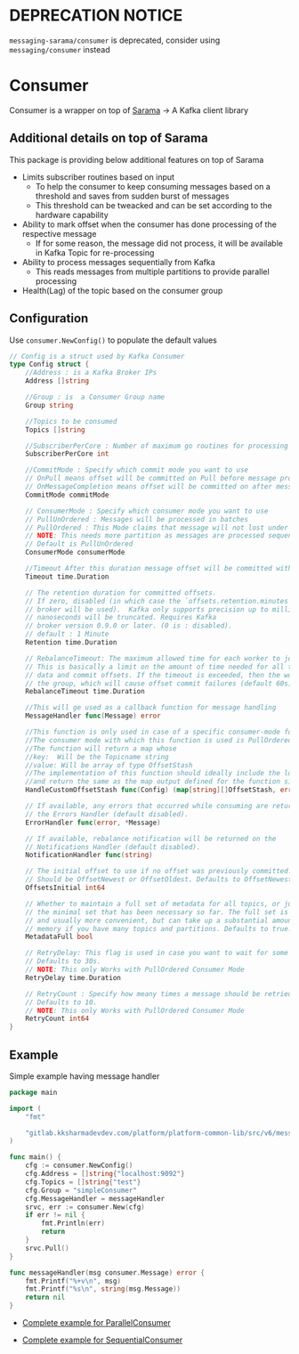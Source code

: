 # DEPRECATION NOTICE

`messaging-sarama/consumer` is deprecated, consider using `messaging/consumer` instead

# Consumer

Consumer is a wrapper on top of [Sarama](https://github.com/Shopify/sarama) → A Kafka client library

## Additional details on top of Sarama

This package is providing below additional features on top of Sarama

- Limits subscriber routines based on input
  - To help the consumer to keep consuming messages based on a threshold and saves from sudden burst of messages
  - This threshold can be tweacked and can be set according to the hardware capability
- Ability to mark offset when the consumer has done processing of the respective message
  - If for some reason, the message did not process, it will be available in Kafka Topic for re-processing
- Ability to process messages sequentially from Kafka
  - This reads messages from multiple partitions to provide parallel processing
- Health(Lag) of the topic based on the consumer group

## Configuration

Use `consumer.NewConfig()` to populate the default values

```go
// Config is a struct used by Kafka Consumer
type Config struct {
	//Address : is a Kafka Broker IPs
	Address []string

	//Group : is  a Consumer Group name
	Group string

	//Topics to be consumed
	Topics []string

	//SubscriberPerCore : Number of maximum go routines for processing per Core
	SubscriberPerCore int

	//CommitMode : Specify which commit mode you want to use
	// OnPull means offset will be committed on Pull before message processing starts
	// OnMessageCompletion means offset will be committed on after message processing completes
	CommitMode commitMode

	// ConsumerMode : Specify which consumer mode you want to use
	// PullUnOrdered : Messages will be processed in batches
	// PullOrdered : This Mode claims that message will not lost under any system failure.
	// NOTE: This needs more partition as messages are processed sequentially / partition.
	// Default is PullUnOrdered
	ConsumerMode consumerMode

	//Timeout After this duration message offset will be committed without releasing worker
	Timeout time.Duration

	// The retention duration for committed offsets.
	// If zero, disabled (in which case the `offsets.retention.minutes` option on the
	// broker will be used).  Kafka only supports precision up to milliseconds;
	// nanoseconds will be truncated. Requires Kafka
	// broker version 0.9.0 or later. (0 is : disabled).
	// default : 1 Minute
	Retention time.Duration

	// RebalanceTimeout: The maximum allowed time for each worker to join the group once a rebalance has begun.
	// This is basically a limit on the amount of time needed for all tasks to flush any pending
	// data and commit offsets. If the timeout is exceeded, then the worker will be removed from
	// the group, which will cause offset commit failures (default 60s).
	RebalanceTimeout time.Duration

	//This will ge used as a callback function for message handling
	MessageHandler func(Message) error

	//This function is only used in case of a specific consumer-mode for now.
	//The consumer mode with which this function is used is PullOrderedWithOffsetReplay
	//The function will return a map whose
	//key:  Will be the Topicname string
	//value: Will be array of type OffsetStash
	//The implementation of this function should ideally include the logic to fetch the offset for the partitions
	//and return the same as the map output defined for the function signature.
	HandleCustomOffsetStash func(Config) (map[string][]OffsetStash, error)

	// If available, any errors that occurred while consuming are returned on
	// the Errors Handler (default disabled).
	ErrorHandler func(error, *Message)

	// If available, rebalance notification will be returned on the
	// Notifications Handler (default disabled).
	NotificationHandler func(string)

	// The initial offset to use if no offset was previously committed.
	// Should be OffsetNewest or OffsetOldest. Defaults to OffsetNewest.
	OffsetsInitial int64

	// Whether to maintain a full set of metadata for all topics, or just
	// the minimal set that has been necessary so far. The full set is simpler
	// and usually more convenient, but can take up a substantial amount of
	// memory if you have many topics and partitions. Defaults to true.
	MetadataFull bool

	// RetryDelay: This flag is used in case you want to wait for some time before retrying the the failed message.
	// Defaults to 30s.
	// NOTE: This only Works with PullOrdered Consumer Mode
	RetryDelay time.Duration

	// RetryCount : Specify how meany times a message should be retried before dropping the message
	// Defaults to 10.
	// NOTE: This only Works with PullOrdered Consumer Mode
	RetryCount int64
}
```

## Example

Simple example having message handler

```go
package main

import (
    "fmt"

    "gitlab.kksharmadevdev.com/platform/platform-common-lib/src/v6/messaging-sarama/consumer"
)

func main() {
    cfg := consumer.NewConfig()
    cfg.Address = []string{"localhost:9092"}
    cfg.Topics = []string{"test"}
    cfg.Group = "simpleConsumer"
    cfg.MessageHandler = messageHandler
    srvc, err := consumer.New(cfg)
    if err != nil {
        fmt.Println(err)
        return
    }
    srvc.Pull()
}

func messageHandler(msg consumer.Message) error {
    fmt.Printf("%+v\n", msg)
    fmt.Printf("%s\n", string(msg.Message))
    return nil
}
```

- [Complete example for ParallelConsumer](https://gitlab.kksharmadevdev.com/platform/platform-common-lib/src/v6/infra-lib/tree/master/messaging/consumer/example/parallel/consumer.go)

- [Complete example for SequentialConsumer](https://gitlab.kksharmadevdev.com/platform/platform-common-lib/src/v6/infra-lib/tree/master/messaging/consumer/example/sequential/consumer.go)
